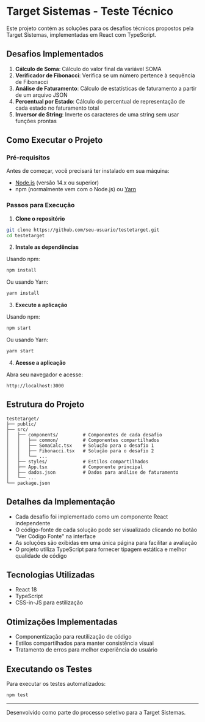 # Target Sistemas - Teste Técnico

Este projeto contém as soluções para os desafios técnicos propostos pela Target Sistemas, implementadas em React com TypeScript.

## Desafios Implementados

1. **Cálculo de Soma**: Cálculo do valor final da variável SOMA
2. **Verificador de Fibonacci**: Verifica se um número pertence à sequência de Fibonacci
3. **Análise de Faturamento**: Cálculo de estatísticas de faturamento a partir de um arquivo JSON
4. **Percentual por Estado**: Cálculo do percentual de representação de cada estado no faturamento total
5. **Inversor de String**: Inverte os caracteres de uma string sem usar funções prontas

## Como Executar o Projeto

### Pré-requisitos

Antes de começar, você precisará ter instalado em sua máquina:
- [Node.js](https://nodejs.org/) (versão 14.x ou superior)
- npm (normalmente vem com o Node.js) ou [Yarn](https://yarnpkg.com/)

### Passos para Execução

1. **Clone o repositório**

```bash
git clone https://github.com/seu-usuario/testetarget.git
cd testetarget
```

2. **Instale as dependências**

Usando npm:
```bash
npm install
```

Ou usando Yarn:
```bash
yarn install
```

3. **Execute a aplicação**

Usando npm:
```bash
npm start
```

Ou usando Yarn:
```bash
yarn start
```

4. **Acesse a aplicação**

Abra seu navegador e acesse:
```
http://localhost:3000
```

## Estrutura do Projeto

```
testetarget/
├── public/
├── src/
│   ├── components/         # Componentes de cada desafio
│   │   ├── common/         # Componentes compartilhados
│   │   ├── SomaCalc.tsx    # Solução para o desafio 1
│   │   ├── Fibonacci.tsx   # Solução para o desafio 2
│   │   └── ...
│   ├── styles/             # Estilos compartilhados
│   ├── App.tsx             # Componente principal
│   ├── dados.json          # Dados para análise de faturamento
│   └── ...
└── package.json
```

## Detalhes da Implementação

- Cada desafio foi implementado como um componente React independente
- O código-fonte de cada solução pode ser visualizado clicando no botão "Ver Código Fonte" na interface
- As soluções são exibidas em uma única página para facilitar a avaliação
- O projeto utiliza TypeScript para fornecer tipagem estática e melhor qualidade de código

## Tecnologias Utilizadas

- React 18
- TypeScript
- CSS-in-JS para estilização

## Otimizações Implementadas

- Componentização para reutilização de código
- Estilos compartilhados para manter consistência visual
- Tratamento de erros para melhor experiência do usuário

## Executando os Testes

Para executar os testes automatizados:

```bash
npm test
```

---

Desenvolvido como parte do processo seletivo para a Target Sistemas.
